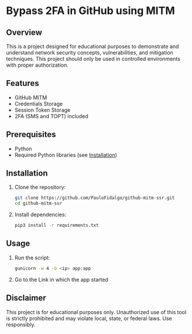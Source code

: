 # Bypass 2FA in GitHub using MITM

## Overview
This is a project designed for educational purposes to demonstrate and understand network security concepts, vulnerabilities, and mitigation techniques. This project should only be used in controlled environments with proper authorization.

## Features
- GitHub MITM
- Credentials Storage
- Session Token Storage
- 2FA (SMS and TOPT) included

## Prerequisites
- Python
- Required Python libraries (see [Installation](#installation))

## Installation
1. Clone the repository:
    ```bash
    git clone https://github.com/PauloFidalgo/github-mitm-ssr.git
    cd github-mitm-ssr
    ```
2. Install dependencies:
    ```bash
    pip3 install -r requirements.txt
    ```

## Usage
1. Run the script:
    ```bash
    gunicorn -w 4 -b <ip> app:app
    ```
2. Go to the Link in which the app started

## Disclaimer
This project is for educational purposes only. Unauthorized use of this tool is strictly prohibited and may violate local, state, or federal laws. Use responsibly.

